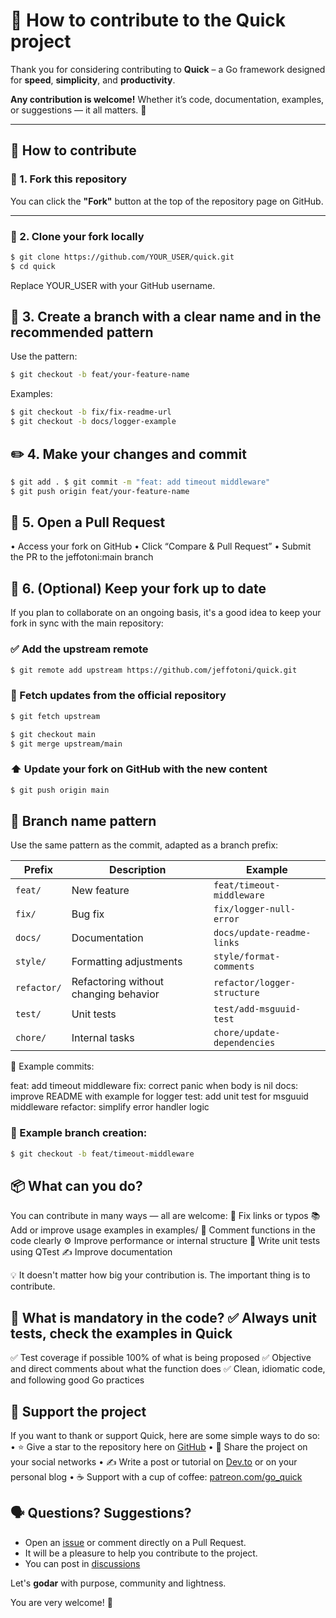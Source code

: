 # 🤝 How to contribute to the Quick project

Thank you for considering contributing to **Quick** – a Go framework designed for **speed**, **simplicity**, and **productivity**.

**Any contribution is welcome!** Whether it’s code, documentation, examples, or suggestions — it all matters. 💚

---

## 🚀 How to contribute

### 🔧 1. Fork this repository

You can click the **"Fork"** button at the top of the repository page on GitHub.

---

### 🌱 2. Clone your fork locally

```bash
$ git clone https://github.com/YOUR_USER/quick.git
$ cd quick
```

Replace YOUR_USER with your GitHub username.

## 🌿 3. Create a branch with a clear name and in the recommended pattern

Use the pattern:

```bash
$ git checkout -b feat/your-feature-name
```

Examples:

```bash
$ git checkout -b fix/fix-readme-url
$ git checkout -b docs/logger-example
```

## ✏️ 4. Make your changes and commit

```bash
$ git add . $ git commit -m "feat: add timeout middleware"
$ git push origin feat/your-feature-name
```

## 🔁 5. Open a Pull Request

• Access your fork on GitHub
• Click “Compare & Pull Request”
• Submit the PR to the jeffotoni:main branch

## 🔄 6. (Optional) Keep your fork up to date

If you plan to collaborate on an ongoing basis, it's a good idea to keep your fork in sync with the main repository:

### ✅ Add the upstream remote

```bash
$ git remote add upstream https://github.com/jeffotoni/quick.git
```

### 🔄 Fetch updates from the official repository

```bash
$ git fetch upstream
```

```bash
$ git checkout main
$ git merge upstream/main
```

### ⬆️ Update your fork on GitHub with the new content

```bash
$ git push origin main

```

## 🌱 Branch name pattern

Use the same pattern as the commit, adapted as a branch prefix:

| Prefix | Description | Example |
|---------------|----------------------------------------|------------------------------------|
| `feat/` | New feature | `feat/timeout-middleware` |
| `fix/` | Bug fix | `fix/logger-null-error` |
| `docs/` | Documentation | `docs/update-readme-links` |
| `style/` | Formatting adjustments | `style/format-comments` |
| `refactor/` | Refactoring without changing behavior | `refactor/logger-structure` |
| `test/` | Unit tests | `test/add-msguuid-test` |
| `chore/` | Internal tasks | `chore/update-dependencies` |

📌 Example commits:

feat: add timeout middleware
fix: correct panic when body is nil
docs: improve README with example for logger
test: add unit test for msguuid middleware
refactor: simplify error handler logic

### 📌 Example branch creation:

```bash
$ git checkout -b feat/timeout-middleware
```

## 📦 What can you do?

You can contribute in many ways — all are welcome:
🐞 Fix links or typos
📚 Add or improve usage examples in examples/
💬 Comment functions in the code clearly
⚙️ Improve performance or internal structure
🧪 Write unit tests using QTest
✍️ Improve documentation

💡 It doesn't matter how big your contribution is. The important thing is to contribute.

## 🧪 What is mandatory in the code? ✅ Always unit tests, check the examples in Quick
✅ Test coverage if possible 100% of what is being proposed
✅ Objective and direct comments about what the function does
✅ Clean, idiomatic code, and following good Go practices

## 💚 Support the project

If you want to thank or support Quick, here are some simple ways to do so:
• ⭐ Give a star to the repository here on [GitHub](https://github.com/jeffotoni/quick)
• 📢 Share the project on your social networks
• ✍️ Write a post or tutorial on [Dev.to](https://dev.to) or on your personal blog
• ☕ Support with a cup of coffee: [patreon.com/go_quick](https://patreon.com/go_quick)

## 🗣️ Questions? Suggestions?

- Open an [issue](https://github.com/jeffotoni/quick/issues) or comment directly on a Pull Request.
- It will be a pleasure to help you contribute to the project.
- You can post in [discussions](https://github.com/jeffotoni/quick/discussions)

Let's **godar** with purpose, community and lightness.

You are very welcome! 🚀